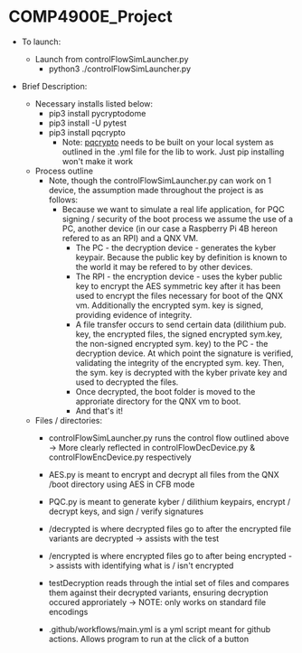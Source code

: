 # COMP4900E_Project

* To launch:
    * Launch from controlFlowSimLauncher.py
        * python3 ./controlFlowSimLauncher.py


* Brief Description:
    * Necessary installs listed below:
        * pip3 install pycryptodome
        * pip3 install -U pytest
        * pip3 install pqcrypto
            * Note: [pqcrypto](https://github.com/kpdemetriou/pqcrypto) needs to be built on your local system as outlined in the .yml file for the lib to work. Just pip installing won't make it work 
    * Process outline
        * Note, though the controlFlowSimLauncher.py can work on 1 device, the assumption made throughout the project is as follows:
            * Because we want to simulate a real life application, for PQC signing / security of the boot process we assume the use of a PC, another device (in our case a Raspberry Pi 4B hereon refered to as an RPI) and a QNX VM. 
                * The PC - the decryption device - generates the kyber keypair. Because the public key by definition is known to the world it may be refered to by other devices. 
                * The RPI - the encryption device - uses the kyber public key to encrypt the AES symmetric key after it has been used to encrypt the files necessary for boot of the QNX vm. Additionally the encrypted sym. key is signed, providing evidence of integrity.
                * A file transfer occurs to send certain data (dilithium pub. key, the encrypted files, the signed encrypted sym.key, the non-signed encrypted sym. key) to the PC - the decryption device. At which point the signature is verified, validating the integrity of the encrypted sym. key. Then, the sym. key is decrypted with the kyber private key and used to decrypted the files.
                * Once decrypted, the boot folder is moved to the approriate directory for the QNX vm to boot.
                * And that's it!
    * Files / directories:
        * controlFlowSimLauncher.py runs the control flow outlined above -> More clearly reflected in controlFlowDecDevice.py & controlFlowEncDevice.py respectively

        * AES.py is meant to encrypt and decrypt all files from the QNX /boot directory using AES in CFB mode

        * PQC.py is meant to generate kyber / dilithium keypairs, encrypt / decrypt keys, and sign / verify signatures 

        * /decrypted is where decrypted files go to after the encrypted file variants are decrypted -> assists with the test

        * /encrypted is where encrypted files go to after being encrypted -> assists with identifying what is / isn't encrypted

        * testDecryption reads through the intial set of files and compares them against their decrypted variants, ensuring decryption occured approriately -> NOTE: only works on standard file encodings

        * .github/workflows/main.yml is a yml script meant for github actions. Allows program to run at the click of a button
